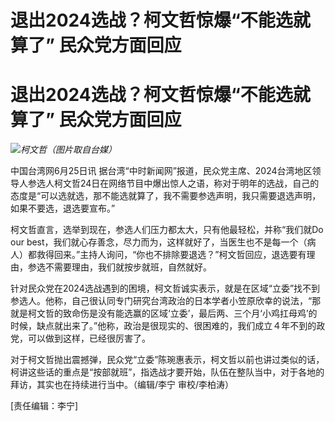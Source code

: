 # 退出2024选战？柯文哲惊爆“不能选就算了” 民众党方面回应

# 退出2024选战？柯文哲惊爆“不能选就算了” 民众党方面回应

![](https://inews.gtimg.com/newsapp_bt/0/15800260642/1000)_柯文哲（图片取自台媒）_

中国台湾网6月25日讯
据台湾“中时新闻网”报道，民众党主席、2024台湾地区领导人参选人柯文哲24日在网络节目中爆出惊人之语，称对于明年的选战，自己的态度是“可以选就选，那不能选就算了，我不需要参选声明，我只需要退选声明，如果不要选，退选要宣布。”

柯文哲直言，选举到现在，参选人们压力都太大，只有他最轻松，并称“我们就Do our
best，我们就心存善念，尽力而为，这样就好了，当医生也不是每一个（病人）都救得回来。”主持人询问，“你也不排除要退选？”柯文哲回应，退选要有理由，参选不需要理由，我们就按步就班，自然就好。

针对民众党在2024选战遇到的困境，柯文哲诚实表示，就是在区域“立委”找不到参选人。他称，自己很认同专门研究台湾政治的日本学者小笠原欣幸的说法，“那就是柯文哲的致命伤是没有能选赢的区域‘立委’，最后两、三个月‘小鸡扛母鸡’的时候，缺点就出来了。”他称，政治是很现实的、很困难的，我们成立４年不到的政党，可以做到这样，已经很厉害了。

对于柯文哲抛出震撼弹，民众党“立委”陈琬惠表示，柯文哲以前也讲过类似的话，柯讲这些话的重点是“按部就班”，指选战才要开始，队伍在整队当中，对于各地的拜访，其实也在持续进行当中。（编辑/李宁
审校/李柏涛）

[责任编辑：李宁]

